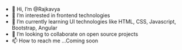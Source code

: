 - 👋 Hi, I’m @Rajkavya
- 👀 I’m interested in frontend technologies
- 🌱 I’m currently learning UI technologies like HTML, CSS, Javascript, Bootstrap, Angular
- 💞️ I’m looking to collaborate on open source projects
- 📫 How to reach me ...Coming soon

<!---
Rajkavya/Rajkavya is a ✨ special ✨ repository because its `README.md` (this file) appears on your GitHub profile.
You can click the Preview link to take a look at your changes.
--->
